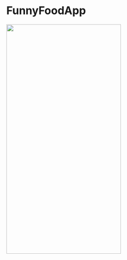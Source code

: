 # FunnyFoodApp
<img src="https://github.com/Vitaly-if/FunnyFoodApp/blob/feature/FF02_recipe_description/misc/untitled.gif" width="300" height="600" />
